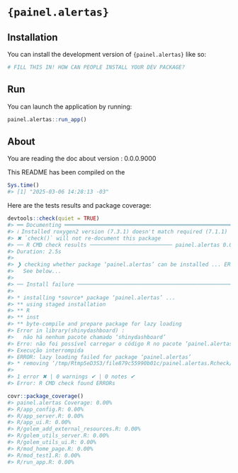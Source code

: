 
<!-- README.md is generated from README.Rmd. Please edit that file -->

# `{painel.alertas}`

<!-- badges: start -->
<!-- badges: end -->

## Installation

You can install the development version of `{painel.alertas}` like so:

``` r
# FILL THIS IN! HOW CAN PEOPLE INSTALL YOUR DEV PACKAGE?
```

## Run

You can launch the application by running:

``` r
painel.alertas::run_app()
```

## About

You are reading the doc about version : 0.0.0.9000

This README has been compiled on the

``` r
Sys.time()
#> [1] "2025-03-06 14:28:13 -03"
```

Here are the tests results and package coverage:

``` r
devtools::check(quiet = TRUE)
#> ══ Documenting ═════════════════════════════════════════════════════════════════
#> ℹ Installed roxygen2 version (7.3.1) doesn't match required (7.1.1)
#> ✖ `check()` will not re-document this package
#> ── R CMD check results ────────────────────────── painel.alertas 0.0.0.9000 ────
#> Duration: 2.5s
#> 
#> ❯ checking whether package ‘painel.alertas’ can be installed ... ERROR
#>   See below...
#> 
#> ── Install failure ─────────────────────────────────────────────────────────────
#> 
#> * installing *source* package ‘painel.alertas’ ...
#> ** using staged installation
#> ** R
#> ** inst
#> ** byte-compile and prepare package for lazy loading
#> Error in library(shinydashboard) : 
#>   não há nenhum pacote chamado ‘shinydashboard’
#> Erro: não foi possível carregar o código R no pacote ‘painel.alertas’
#> Execução interrompida
#> ERROR: lazy loading failed for package ‘painel.alertas’
#> * removing ‘/tmp/Rtmp5eD3S3/file879c55990b01c/painel.alertas.Rcheck/painel.alertas’
#> 
#> 1 error ✖ | 0 warnings ✔ | 0 notes ✔
#> Error: R CMD check found ERRORs
```

``` r
covr::package_coverage()
#> painel.alertas Coverage: 0.00%
#> R/app_config.R: 0.00%
#> R/app_server.R: 0.00%
#> R/app_ui.R: 0.00%
#> R/golem_add_external_resources.R: 0.00%
#> R/golem_utils_server.R: 0.00%
#> R/golem_utils_ui.R: 0.00%
#> R/mod_home_page.R: 0.00%
#> R/mod_test1.R: 0.00%
#> R/run_app.R: 0.00%
```

